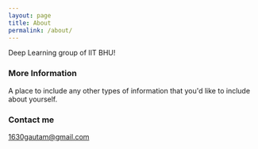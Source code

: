 ```yaml
---
layout: page
title: About
permalink: /about/
---
```


Deep Learning group of IIT BHU!

### More Information

A place to include any other types of information that you'd like to include about yourself.

### Contact me

[1630gautam@gmail.com](mailto:1630gautam@gmail.com)
